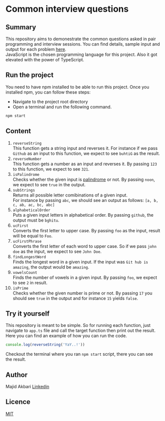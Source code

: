 # Common interview questions
## Summary
This repository aims to demonestrate the common questions asked in pair programming and interview sessions. You can find details, sample input and output for each problem [here](#Content).  
JavaScript is the chosen programming language for this project. Also it got elevated with the power of TypeScript.  

## Run the project
You need to have npm installed to be able to run this project. Once you installed npm, you can follow these steps:  
* Navigate to the project root directory
* Open a terminal and run the following command.
```bash
npm start
```

## Content
1. `reverseString`  
This function gets a string input and reverses it. For instance if we pass `Github` as an input to this function, we expect to see `buhtiG` as the result.
2. `reverseNumber`  
This function gets a number as an input and reverses it. By passing `123` to this function, we expect to see `321`.
3. `isPalindrome`  
Checks whether the given input is [palindrome](https://en.wikipedia.org/wiki/Palindrome) or not. By passing `noon`, we expect to see `true` in the output.
4. `subStrings`  
Returns all possible letter comibinations of a given input.  
For instance by passing `abc`, we should see an output as follows: `[a, b, c, ab, ac, bc, abc]`
5. `alphabeticalOrder`  
Puts a given input letters in alphabetical order. By passing `github`, the output must be `bghitu`.
6. `ucFirst`  
   Converts the first letter to upper case. By passing `foo` as the input, result will be equal to `Foo`.
7. `ucFirstPhrase`  
Converts the first letter of each word to upper case. So if we pass `john doe` as the input, we expect to see `John Doe`.
8. `findLongestWord`  
Finds the longest word in a given input. If the input was `Git hub is amazing`, the output would be `amazing`.
9. `vowelsCount`  
Finds the number of vowels in a given input. By passing `foo`, we expect to see `2` in result.
10. `isPrime`  
Checks whether the given number is prime or not. By passing `17` you should see `true` in the output and for instance `15` yields `false`.





## Try it yourself
This repository is meant to be simple. So for running each function, just navigate to `app.ts` file and call the target function then print out the result.  
Here you can find an example of how you can run the code.
```typescript
console.log(reverseString('YaY..!'))
```
Checkout the terminal where you ran `npm start` script, there you can see the result.

## Author
Majid Akbari [Linkedin](https://linkedin.com/in/majid-akbari)

## Licence
[MIT](https://choosealicense.com/licenses/mit/)

